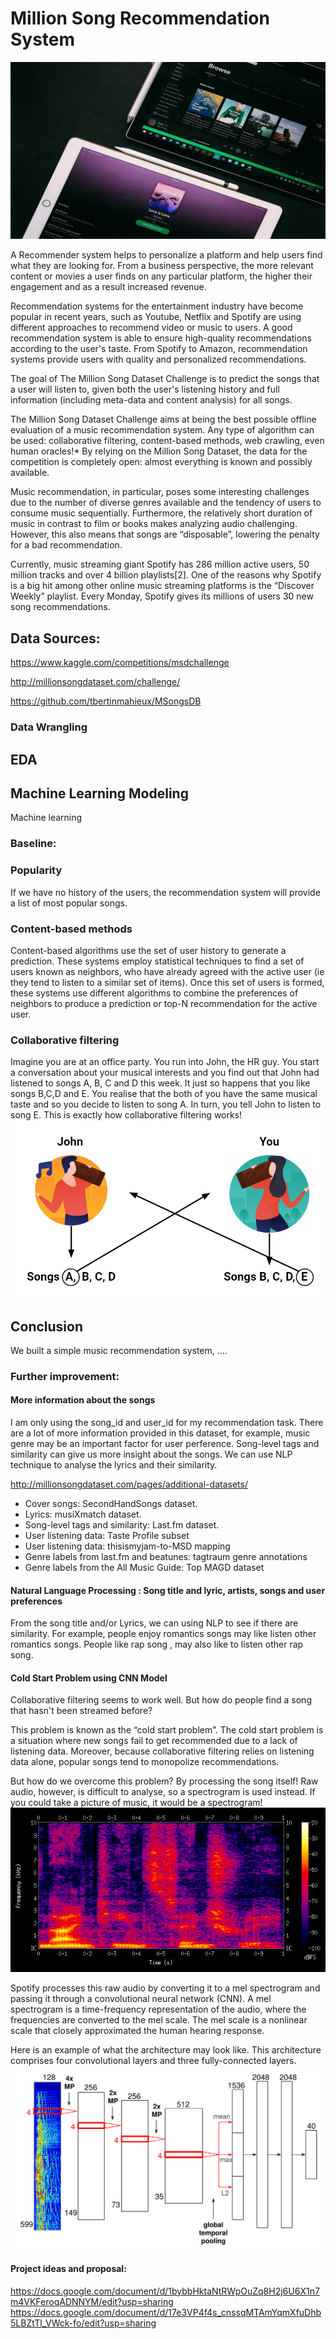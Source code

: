 
# Million Song Recommendation System

<img src="./images/spotify_recommendation.jpeg" width="800">

A Recommender system helps to personalize a platform and help users find what they are looking for. From a business perspective, the more relevant content or movies a user finds on any particular platform, the higher their engagement and as a result increased revenue.

Recommendation systems for the entertainment industry have become popular in recent years, such as Youtube, Netflix and Spotify are using different approaches to recommend video or music to users. A good recommendation system is able to ensure high-quality recommendations according to the user's taste. From Spotify to Amazon, recommendation systems provide users with quality and personalized recommendations.

 The goal of The Million Song Dataset Challenge is to predict the songs that a user will listen to, given both the user's listening history and full information (including meta-data and content analysis) for all songs. 

The Million Song Dataset Challenge aims at being the best possible offline evaluation of a music recommendation system.  Any type of algorithm can be used: collaborative filtering, content-based methods, web crawling, even human oracles!* By relying on the Million Song Dataset, the data for the competition is completely open: almost everything is known and possibly available.

Music recommendation, in particular, poses some interesting challenges due to the number of diverse genres available and the tendency of users to consume music sequentially. Furthermore, the relatively short duration of music in contrast to film or books makes analyzing audio challenging. However, this also means that songs are “disposable”, lowering the penalty for a bad recommendation.

Currently, music streaming giant Spotify has 286 million active users, 50 million tracks and over 4 billion playlists[2]. One of the reasons why Spotify is a big hit among other online music streaming platforms is the “Discover Weekly” playlist. Every Monday, Spotify gives its millions of users 30 new song recommendations.



### 
## Data Sources:
https://www.kaggle.com/competitions/msdchallenge

http://millionsongdataset.com/challenge/

https://github.com/tbertinmahieux/MSongsDB





### Data Wrangling

#### 


## EDA



## Machine Learning Modeling
Machine learning 



### Baseline: 


### Popularity 
If we have no history of the users, the recommendation system will provide a list of most popular songs.

### Content-based methods
Content-based algorithms use the set of user history to generate a prediction. These systems employ statistical techniques to find a set of users known as neighbors, who have already agreed with the active user (ie they tend to listen to a similar set of items). Once this set of users is formed, these systems use different algorithms to combine the preferences of neighbors to produce a prediction or top-N recommendation for the active user.

### Collaborative filtering
Imagine you are at an office party. You run into John, the HR guy. You start a conversation about your musical interests and you find out that John had listened to songs A, B, C and D this week. It just so happens that you like songs B,C,D and E. You realise that the both of you have the same musical taste and so you decide to listen to song A. In turn, you tell John to listen to song E. This is exactly how collaborative filtering works!
<img src="./images/CF_example.png">






## Conclusion
We built a simple music recommendation system, ....


### Further improvement: 
#### More information about the songs
I am only using the song_id and user_id for my recommendation task. There are a lot of more information provided in this dataset, for example, music genre may be an important factor for user perference. Song-level tags and similarity can give us more insight about the songs.  We can use NLP technique to analyse the lyrics and their similarity. 

http://millionsongdataset.com/pages/additional-datasets/
- Cover songs: SecondHandSongs dataset.
- Lyrics: musiXmatch dataset.
- Song-level tags and similarity: Last.fm dataset.
- User listening data: Taste Profile subset
- User listening data: thisismyjam-to-MSD mapping
- Genre labels from last.fm and beatunes: tagtraum genre annotations
- Genre labels from the All Music Guide: Top MAGD dataset





#### Natural Language Processing : Song title and lyric, artists, songs and user preferences
From the song title and/or Lyrics, we can using NLP to see if there are similarity. For example, people enjoy romantics songs may like listen other romantics songs. People like rap song , may also like to listen other rap song.


#### Cold Start Problem using CNN Model
Collaborative filtering seems to work well. But how do people find a song that hasn't been streamed before?

This problem is known as the “cold start problem”. The cold start problem is a situation where new songs fail to get recommended due to a lack of listening data. Moreover, because collaborative filtering relies on listening data alone, popular songs tend to monopolize recommendations.

But how do we overcome this problem? By processing the song itself! Raw audio, however, is difficult to analyse, so a spectrogram is used instead. If you could take a picture of music, it would be a spectrogram!
<img src="./images/song_spectrogram.png">


Spotify processes this raw audio by converting it to a mel spectrogram and passing it through a convolutional neural network (CNN). A mel spectrogram is a time-frequency representation of the audio, where the frequencies are converted to the mel scale. The mel scale is a nonlinear scale that closely approximated the human hearing response.

Here is an example of what the architecture may look like. This architecture comprises four convolutional layers and three fully-connected layers.
<img src="./images/CNN_Spotify.png">




#### Project ideas and proposal:
https://docs.google.com/document/d/1bybbHktaNtRWpOuZq8H2j6U6X1n7m4VKFeroqADNNYM/edit?usp=sharing
https://docs.google.com/document/d/17e3VP4f4s_cnssqMTAmYqmXfuDhb5LBZtTl_VWck-fo/edit?usp=sharing
